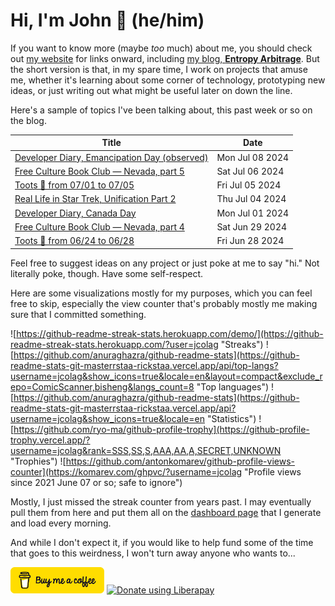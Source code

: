 # Hi, I'm John 👋 (he/him)

If you want to know more (maybe *too* much) about me, you should check out [my website](https://john.colagioia.net/) for links onward, including [my blog, **Entropy Arbitrage**](https://john.colagioia.net/blog).  But the short version is that, in my spare time, I work on projects that amuse me, whether it's learning about some corner of technology, prototyping new ideas, or just writing out what might be useful later on down the line.

Here's a sample of topics I've been talking about, this past week or so on the blog.

|Title|Date|
|-----|-------|
|[Developer Diary, Emancipation Day (observed)](https://john.colagioia.net/blog/2024/07/08/emancipation.html)|Mon Jul 08 2024|
|[Free Culture Book Club — Nevada, part 5](https://john.colagioia.net/blog/2024/07/06/nevada-5.html)|Sat Jul 06 2024|
|[Toots 🦣 from 07/01 to 07/05](https://john.colagioia.net/blog/2024/07/05/week.html)|Fri Jul 05 2024|
|[Real Life in Star Trek, Unification Part 2](https://john.colagioia.net/blog/2024/07/04/unification-part-2.html)|Thu Jul 04 2024|
|[Developer Diary, Canada Day](https://john.colagioia.net/blog/2024/07/01/canada.html)|Mon Jul 01 2024|
|[Free Culture Book Club — Nevada, part 4](https://john.colagioia.net/blog/2024/06/29/nevada-4.html)|Sat Jun 29 2024|
|[Toots 🦣 from 06/24 to 06/28](https://john.colagioia.net/blog/2024/06/28/week.html)|Fri Jun 28 2024|

Feel free to suggest ideas on any project or just poke at me to say "hi." Not literally poke, though. Have some self-respect.

Here are some visualizations mostly for my purposes, which you can feel free to skip, especially the view counter that's probably mostly me making sure that I committed something.

![https://github-readme-streak-stats.herokuapp.com/demo/](https://github-readme-streak-stats.herokuapp.com/?user=jcolag "Streaks")
![https://github.com/anuraghazra/github-readme-stats](https://github-readme-stats-git-masterrstaa-rickstaa.vercel.app/api/top-langs?username=jcolag&show_icons=true&locale=en&layout=compact&exclude_repo=ComicScanner,bisheng&langs_count=8 "Top languages")
![https://github.com/anuraghazra/github-readme-stats](https://github-readme-stats-git-masterrstaa-rickstaa.vercel.app/api?username=jcolag&show_icons=true&locale=en "Statistics")
![https://github.com/ryo-ma/github-profile-trophy](https://github-profile-trophy.vercel.app/?username=jcolag&rank=SSS,SS,S,AAA,AA,A,SECRET,UNKNOWN "Trophies")
![https://github.com/antonkomarev/github-profile-views-counter](https://komarev.com/ghpvc/?username=jcolag "Profile views since 2021 June 07 or so; safe to ignore")

Mostly, I just missed the streak counter from years past.  I may eventually pull them from here and put them all on the [dashboard page](https://github.com/jcolag/dash) that I generate and load every morning.

And while I don't expect it, if you would like to help fund some of the time that goes to this weirdness, I won't turn away anyone who wants to...

[<img src="images/default-yellow.png" alt="Buy Me a Coffee" width="150px"/>](https://www.buymeacoffee.com/jcolag)
<a href="https://liberapay.com/jcolag/donate"><img alt="Donate using Liberapay" src="https://liberapay.com/assets/widgets/donate.svg"></a>
